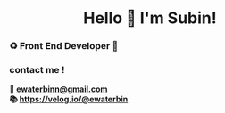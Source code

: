 # <div align="center">Hello 👋    I'm Subin! </div>  

### ♻️ Front End Developer 🔧

### contact me ! 
<strong>   💌 ewaterbinn@gmail.com</strong><br>
<strong> 📚 https://velog.io/@ewaterbin </strong><br>


